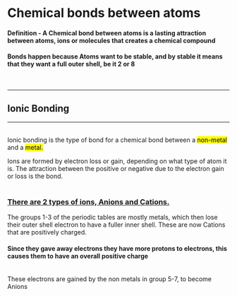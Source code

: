 # Chemical bonds between atoms

#### Definition - A Chemical bond between atoms is a lasting attraction between atoms, ions or molecules that creates a chemical compound

#### Bonds happen because Atoms want to be stable, and by stable it means that they want a full outer shell, be it 2 or 8

<br>

---

## Ionic Bonding

---

<br>
Ionic bonding is the type of bond for a chemical bond between a <mark>non-metal</mark> and a <mark>metal.</mark>

Ions are formed by electron loss or gain, depending on what type of atom it is. The attraction between the positive or negative due to the electron gain or loss is the bond. <br><br>

### <ins>There are 2 types of ions, Anions and Cations.</ins>

The groups 1-3 of the periodic tables are mostly metals, which then lose their outer shell electron to have a fuller inner shell. These are now Cations that are positively charged.

#### Since they gave away electrons they have more protons to electrons, this causes them to have an overall positive charge

<br>
These electrons are gained by the non metals in group 5-7, to become Anions
